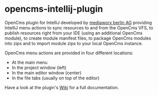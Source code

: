 opencms-intellij-plugin
=======================

OpenCms plugin for IntelliJ developed by [mediaworx berlin AG](http://opencms.mediaworx.com) providing IntelliJ menu
actions to sync resources to and from the OpenCms VFS, to publish resources right from your IDE (using an
additional OpenCms module), to create module manifest files, to package OpenCms modules into zips and to import
module zips to your local OpenCms instance.

OpenCms menu actions are provided in four different locations:

* At the main menu
* In the project window (left)
* In the main editor window (center)
* In the file tabs (usually on top of the editor)

Have a look at the plugin's [Wiki](https://github.com/mediaworx/opencms-intellijplugin/wiki) for a full documentation.
